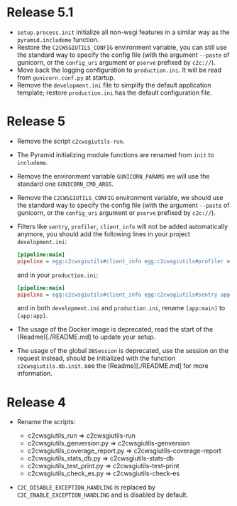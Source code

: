 # Release 5.1

- `setup.process.init` initialize all non-wsgi features in a similar way as the `pyramid.includeme` function.
- Restore the `C2CWSGIUTILS_CONFIG` environment variable, you can still use the standard way to specify the
  config file (with the argument `--paste` of gunicorn, or the `config_uri` argument or `pserve` prefixed
  by `c2c://`).
- Move back the logging configuration to `production.ini`. It will be read from `gunicorn.conf.py` at startup.
- Remove the `development.ini` file to simplify the default application template; restore `production.ini` has the default configuration file.

# Release 5

- Remove the script `c2cwsgiutils-run`.
- The Pyramid initializing module functions are renamed from `init` to `includeme`.
- Remove the environment variable `GUNICORN_PARAMS` we will use the standard one `GUNICORN_CMD_ARGS`.
- Remove the `C2CWSGIUTILS_CONFIG` environment variable, we should use the standard way to specify the
  config file (with the argument `--paste` of gunicorn, or the `config_uri` argument or `pserve` prefixed
  by `c2c://`).
- Filters like `sentry`, `profiler`, `client_info` will not be added automatically anymore, you should add
  the following lines in your project `development.ini`:

  ```ini
  [pipeline:main]
  pipeline = egg:c2cwsgiutils#client_info egg:c2cwsgiutils#profiler egg:c2cwsgiutils#sentry app
  ```

  and in your `production.ini`:

  ```ini
  [pipeline:main]
  pipeline = egg:c2cwsgiutils#client_info egg:c2cwsgiutils#sentry app
  ```

  and in both `development.ini` and `production.ini`, rename `[app:main]` to `[app:app]`.

- The usage of the Docker image is deprecated, read the start of the (Readme)[./README.md] to update your setup.
- The usage of the global `DBSession` is deprecated, use the session on the request instead, should be
  initialized with the function `c2cwsgiutils.db.init`. see the (Readme)[./README.md] for more information.

# Release 4

- Rename the scripts:

  - c2cwsgiutils_run => c2cwsgiutils-run
  - c2cwsgiutils_genversion.py => c2cwsgiutils-genversion
  - c2cwsgiutils_coverage_report.py => c2cwsgiutils-coverage-report
  - c2cwsgiutils_stats_db.py => c2cwsgiutils-stats-db
  - c2cwsgiutils_test_print.py => c2cwsgiutils-test-print
  - c2cwsgiutils_check_es.py => c2cwsgiutils-check-es

- `C2C_DISABLE_EXCEPTION_HANDLING` is replaced by `C2C_ENABLE_EXCEPTION_HANDLING` and is disabled by default.
